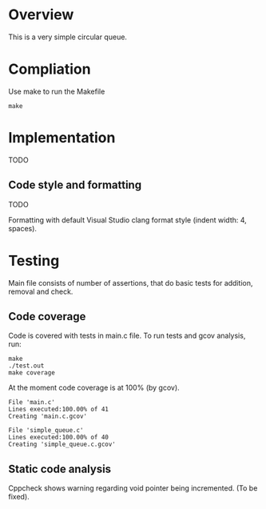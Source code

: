 # Overview
This is a very simple circular queue.

# Compliation
Use make to run the Makefile
```
make
```

# Implementation
TODO

## Code style and formatting
TODO

Formatting with default Visual Studio clang format style (indent width: 4, spaces).


# Testing
Main file consists of number of assertions, that do basic tests for addition, removal and check.


## Code coverage
Code is covered with tests in main.c file.
To run tests and gcov analysis, run:
```
make
./test.out
make coverage
```

At the moment code coverage is at 100% (by gcov).
```
File 'main.c'
Lines executed:100.00% of 41
Creating 'main.c.gcov'

File 'simple_queue.c'
Lines executed:100.00% of 40
Creating 'simple_queue.c.gcov'
```

## Static code analysis
Cppcheck shows warning regarding void pointer being incremented. (To be fixed).